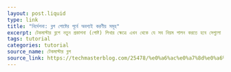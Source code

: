 ```yaml
---
layout: post.liquid
type: link
title: "নির্দেশনা: ব্লগ পোষ্টের পূর্বে অবশ্যই করণীয় সমূহ"
excerpt: টেকমাস্টার ব্লগে নতুন প্রকাশনা (পোষ্ট) লিখার ক্ষেত্রে এখন থেকে যে সব নিয়ম পালন করতে হবে সেগুলো নিয়ে আলোচনা করা হয়েছে এ প্রকাশনায়।
tags: tutorial
categories: tutorial 
source_name: টেকমাস্টার ব্লগ
source_link: https://techmasterblog.com/25478/%e0%a6%ac%e0%a7%8d%e0%a6%b2%e0%a6%97%e0%a6%aa%e0%a7%8b%e0%a6%b7%e0%a7%8d%e0%a6%9f%e0%a6%b0-%e0%a6%aa%e0%a7%82%e0%a6%b0%e0%a7%8d%e0%a6%ac%e0%a7%87-%e0%a6%95%e0%a6%b0%e0%a6%a3%e0%a7%80%e0%a7%9f
---
```


